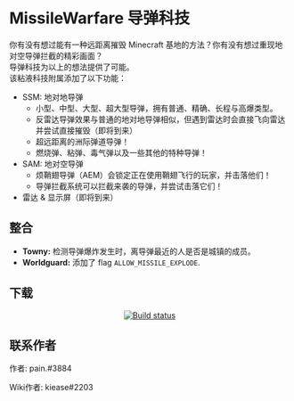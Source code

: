# MissileWarfare 导弹科技

你有没有想过能有一种远距离摧毁 Minecraft 基地的方法？你有没有想过重现地对空导弹拦截的精彩画面？  
导弹科技为以上的想法提供了可能。  
该粘液科技附属添加了以下功能：

- SSM: 地对地导弹
    - 小型、中型、大型、超大型导弹，拥有普通、精确、长程与高爆类型。
    - 反雷达导弹效果与普通的地对地导弹相似，但遇到雷达时会直接飞向雷达并尝试直接摧毁（即将到来）
    - 超远距离的洲际弹道导弹！
    - 燃烧弹、粘弹、毒气弹以及一些其他的特种导弹！
- SAM: 地对空导弹
    - 烦鞘翅导弹（AEM）会锁定正在使用鞘翅飞行的玩家，并击落他们！
    - 导弹拦截系统可以拦截来袭的导弹，并尝试击落它们！
- 雷达 & 显示屏（即将到来）

## 整合
- **Towny:** 检测导弹爆炸发生时，离导弹最近的人是否是城镇的成员。
- **Worldguard:** 添加了 flag `ALLOW_MISSILE_EXPLODE`.

## 下载

<p align="center">
  <a href="https://builds.guizhanss.com/SlimefunGuguProject/MissileWarfare/master">
    <img src="https://builds.guizhanss.com/f/SlimefunGuguProject/MissileWarfare/master/badge.svg" alt="Build status"/>
  </a>
</p>

## 联系作者

作者: pain.#3884

Wiki作者: kiease#2203
